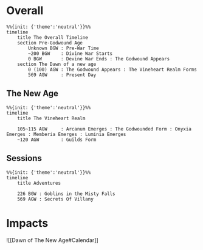 
# Overall

```mermaid
%%{init: {'theme':'neutral'}}%%
timeline
	title The Overall Timeline
	section Pre-Godwound Age
		Unknown BGW : Pre-War Time
		~200 BGW    : Divine War Starts
		0 BGW       : Devine War Ends : The Godwound Appears
	section The Dawn of a new age
		0 (100) AGW : The Godwound Appears : The Vineheart Realm Forms
		569 AGW     : Present Day
```

## The New Age

```mermaid
%%{init: {'theme':'neutral'}}%%
timeline
    title The Vineheart Realm

	105~115 AGW     : Arcanum Emerges : The Godwounded Form : Onyxia Emerges : Memberia Emerges : Luminia Emerges
    ~120 AGW        : Guilds Form
```

## Sessions

```mermaid
%%{init: {'theme':'neutral'}}%%
timeline
    title Adventures

	226 BGW : Goblins in the Misty Falls
    569 AGW : Secrets Of Villany
```

# Impacts

![[Dawn of The New Age#Calendar]]